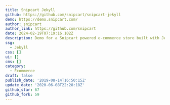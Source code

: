```yaml
---
title: Snipcart Jekyll
github: https://github.com/snipcart/snipcart-jekyll
demo: https://demo.snipcart.com/
author: snipcart
author_link: https://github.com/snipcart
date: 2024-02-19T07:19:16.102Z
description: Demo for a Snipcart powered e-commerce store built with Jekyll
ssg:
  - Jekyll
css: []
ui: []
cms: []
category:
  - Ecommerce
draft: false
publish_date: '2019-08-14T16:50:15Z'
update_date: '2020-06-08T22:28:18Z'
github_star: 67
github_fork: 59
---
```


